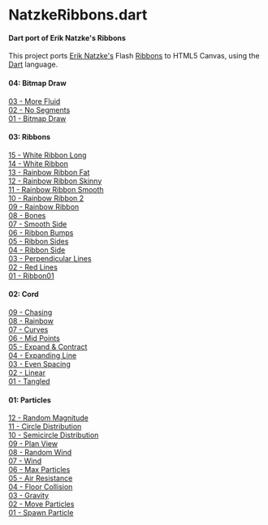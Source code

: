 NatzkeRibbons.dart
========

#### Dart port of Erik Natzke's Ribbons ####

This project ports [Erik Natzke's](http://blog.natzke.com/) Flash [Ribbons](http://www.natzke.com/source) to HTML5 Canvas, using the [Dart](http://www.dartlang.org/) language.


#### 04: Bitmap Draw ####

<a href="http://robsilv.github.com/NatzkeRibbons.dart/04_Bitmap_Draw/03_More_Fluid/BitmapDraw03.html">03 - More Fluid</a><br />
<a href="http://robsilv.github.com/NatzkeRibbons.dart/04_Bitmap_Draw/02_No_Segments/BitmapDraw02.html">02 - No Segments</a><br />
<a href="http://robsilv.github.com/NatzkeRibbons.dart/04_Bitmap_Draw/01_Bitmap_Draw/BitmapDraw01.html">01 - Bitmap Draw</a><br />


#### 03: Ribbons ####

<a href="http://robsilv.github.com/NatzkeRibbons.dart/03_Ribbon/15_White_Ribbon_Long/Ribbon15.html">15 - White Ribbon Long</a><br />
<a href="http://robsilv.github.com/NatzkeRibbons.dart/03_Ribbon/14_White_Ribbon/Ribbon14.html">14 - White Ribbon</a><br />
<a href="http://robsilv.github.com/NatzkeRibbons.dart/03_Ribbon/13_Rainbow_Ribbon_Fat/Ribbon13.html">13 - Rainbow Ribbon Fat</a><br />
<a href="http://robsilv.github.com/NatzkeRibbons.dart/03_Ribbon/12_Rainbow_Ribbon_Skinny/Ribbon12.html">12 - Rainbow Ribbon Skinny</a><br />
<a href="http://robsilv.github.com/NatzkeRibbons.dart/03_Ribbon/11_Rainbow_Ribbon_Smooth/Ribbon11.html">11 - Rainbow Ribbon Smooth</a><br />
<a href="http://robsilv.github.com/NatzkeRibbons.dart/03_Ribbon/10_Rainbow_Ribbon_2/Ribbon10.html">10 - Rainbow Ribbon 2</a><br />
<a href="http://robsilv.github.com/NatzkeRibbons.dart/03_Ribbon/09_Rainbow_Ribbon/Ribbon09.html">09 - Rainbow Ribbon</a><br />
<a href="http://robsilv.github.com/NatzkeRibbons.dart/03_Ribbon/08_Bones/Ribbon08.html">08 - Bones</a><br />
<a href="http://robsilv.github.com/NatzkeRibbons.dart/03_Ribbon/07_Smooth_Side/Ribbon07.html">07 - Smooth Side</a><br />
<a href="http://robsilv.github.com/NatzkeRibbons.dart/03_Ribbon/06_Ribbon_Bumps/Ribbon06.html">06 - Ribbon Bumps</a><br />
<a href="http://robsilv.github.com/NatzkeRibbons.dart/03_Ribbon/05_Ribbon_Sides/Ribbon05.html">05 - Ribbon Sides</a><br />
<a href="http://robsilv.github.com/NatzkeRibbons.dart/03_Ribbon/04_Ribbon_Side/Ribbon04.html">04 - Ribbon Side</a><br />
<a href="http://robsilv.github.com/NatzkeRibbons.dart/03_Ribbon/03_Perpendicular_Lines/Ribbon03.html">03 - Perpendicular Lines</a><br />
<a href="http://robsilv.github.com/NatzkeRibbons.dart/03_Ribbon/02_Red_Lines/Ribbon02.html">02 - Red Lines</a><br />
<a href="http://robsilv.github.com/NatzkeRibbons.dart/03_Ribbon/01_Ribbon/Ribbon01.html">01 - Ribbon01</a><br />

#### 02: Cord ####

<a href="http://robsilv.github.com/NatzkeRibbons.dart/02_Cord/09_Chasing/Cord09.html">09 - Chasing</a><br />
<a href="http://robsilv.github.com/NatzkeRibbons.dart/02_Cord/08_Rainbow/Cord08.html">08 - Rainbow</a><br />
<a href="http://robsilv.github.com/NatzkeRibbons.dart/02_Cord/07_Curves/Cord07.html">07 - Curves</a><br />
<a href="http://robsilv.github.com/NatzkeRibbons.dart/02_Cord/06_Mid_Points/Cord06.html">06 - Mid Points</a><br />
<a href="http://robsilv.github.com/NatzkeRibbons.dart/02_Cord/05_Expand_Contract/Cord05.html">05 - Expand &amp; Contract</a><br />
<a href="http://robsilv.github.com/NatzkeRibbons.dart/02_Cord/04_Expanding_Line/Cord04.html">04 - Expanding Line</a><br />
<a href="http://robsilv.github.com/NatzkeRibbons.dart/02_Cord/03_Even_Spacing/Cord03.html">03 - Even Spacing</a><br />
<a href="http://robsilv.github.com/NatzkeRibbons.dart/02_Cord/02_Linear/Cord02.html">02 - Linear</a><br />
<a href="http://robsilv.github.com/NatzkeRibbons.dart/02_Cord/01_Tangled/Cord01.html">01 - Tangled</a><br />

#### 01: Particles ####

<a href="http://robsilv.github.com/NatzkeRibbons.dart/01_Particle/12_Random_Magnitude/ParticleEmitter12.html">12 - Random Magnitude</a><br />
<a href="http://robsilv.github.com/NatzkeRibbons.dart/01_Particle/11_Circle_Distribution/ParticleEmitter11.html">11 - Circle Distribution</a><br />
<a href="http://robsilv.github.com/NatzkeRibbons.dart/01_Particle/10_Semicircle_Distribution/ParticleEmitter10.html">10 - Semicircle Distribution</a><br />
<a href="http://robsilv.github.com/NatzkeRibbons.dart/01_Particle/09_Plan_View/ParticleEmitter09.html">09 - Plan View</a><br />
<a href="http://robsilv.github.com/NatzkeRibbons.dart/01_Particle/08_Random_Wind/ParticleEmitter08.html">08 - Random Wind</a><br />
<a href="http://robsilv.github.com/NatzkeRibbons.dart/01_Particle/07_Wind/ParticleEmitter07.html">07 - Wind</a><br />
<a href="http://robsilv.github.com/NatzkeRibbons.dart/01_Particle/06_Max_Particles/ParticleEmitter06.html">06 - Max Particles</a><br />
<a href="http://robsilv.github.com/NatzkeRibbons.dart/01_Particle/05_Air_Resistance/ParticleEmitter05.html">05 - Air Resistance</a><br />
<a href="http://robsilv.github.com/NatzkeRibbons.dart/01_Particle/04_Floor_Collision/ParticleEmitter04.html">04 - Floor Collision</a><br />
<a href="http://robsilv.github.com/NatzkeRibbons.dart/01_Particle/03_Gravity/ParticleEmitter03.html">03 - Gravity</a><br />
<a href="http://robsilv.github.com/NatzkeRibbons.dart/01_Particle/02_Move_Particles/ParticleEmitter02.html">02 - Move Particles</a><br />
<a href="http://robsilv.github.com/NatzkeRibbons.dart/01_Particle/01_Spawn_Particle/ParticleEmitter01.html">01 - Spawn Particle</a><br />